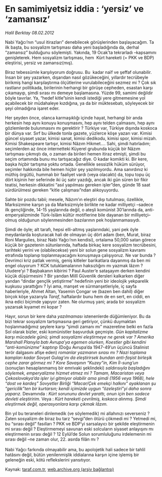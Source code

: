 # En samimiyetsiz iddia : ‘yersiz’ ve ‘zamansız’ 

*Halil Berktay 08.02.2012*

<div class="yazi"><p>Nabi Yağcı’nın “usul itirazları” denebilecek görüşlerinden başlayacağım. Ta ilk başta, bu sosyalizm tartışması daha yeni başladığında da, derhal “zamansız” bulduğunu söylemişti. Yakında, 19 Ocak’ta tekrarladı –kapsamını genişleterek. Hem sosyalizm tartışması, hem  Kürt hareketi (= PKK ve BDP) eleştirisi, yersiz ve zamansız(mış).</p>
<p>Biraz tebessümle karşılıyorum doğrusu. Bu  kadar naïf ve şeffaf olunabilir. İnsan bir şey yazarken, dışarıdan nasıl gözükeceğini, yıllardır tecrübeyle birikmiş hangi karşılaştırma ölçütlerine vurulabileceğini sezmez mi ? Çok sık rastlanır politikada, birilerinin herhangi bir görüşe cepheden, esastan karşı çıkamayıp, şimdi sırası mı demeye başlamasına. Yüzde 99, samimi değildir böyle tavırlar. Ya, “hedef kitle”sinin kendi istediği yere gitmemesine yol açabilecek bir müdahaleye kızdığına, ya da bir müktesebatı, söyleyecek bir şeyi olmadığına işaret eder.</p>
<p>Her şeyden önce, olanca karmaşıklığı içinde hayat, herhangi bir anda herkesin hep aynı konuyu konuşmasını, hep aynı telden çalmasını, hep aynı gözlemlerde bulunmasını mı gerektirir ? Türkiye var, Türkiye dışında koskoca bir dünya var. Sırf bu ülkede tonla gazete, yüzlerce köşe yazarı var. Kimisi güncel siyaset yazar, kimisi sanat, kimisi dedikodu, kimisi spor, kimisi mizah. Kimisi Shakespeare tartışır, kimisi Nâzım Hikmet.... Sahi, şimdi hatırladım; seçimlerden az önce internetteki Küyerel grubunda küçük bir Nâzım tartışması çıkmıştı da, o zaman da birileri hemen itiraz etmişti, şimdi bu seçim ortamında bunu mu tartışacağız diye. O kadar komikti ki. Bir kere, başka <i>hiçbir</i> tartışma yoktu ortada. Genellikle sessizlik hüküm sürüyor, seçimler hakkında bile hemen hiçbir şey yazılmıyordu. Ama sanırdınız ki müthiş örgütlü, hummalı bir faaliyet vardı (veya olacaktı) da, topu topu üç dört kişinin her seferinde iki üç satır yazdığı, ancak iki gün süren bir fikir teatisi, herkesin dikkatini “asıl yapılması gereken işler”den, günde 18 saat sürdürülmesi gereken “kitle çalışması”ndan alıkoyuyordu.</p>
<p>Sahte bir pozdu tabii; mesele, Nâzım’ın eleştiri dışı tutulması, özellikle, Marksizmine karşın ya da Marksizmiyle birlikte ne kadar milliyetçi –sadece ilk gençliğinde, 14-15 yaşlarında değil, o ateşli komünist 30’larında da, anti-emperyalizminde Türk-İslâm kültür motiflerine bile dayanan bir milliyetçi– olmuş olduğunun söylenmesinden bazılarının pek hoşlanmamasıydı. </p>
<p>Şimdi de öyle; alt tarafı, hepsi elli-altmış yaşlarındaki, yani pek öyle meydanlarda koşturacak hali de olmayan üç dört adam (ben, Murat, biraz Roni Margulies, biraz Nabi Yağcı’nın kendisi), ortalama 50,000 satan görece küçük bir gazetenin sütunlarında, haftada birkaç kere sosyalizm tecrübesini, tarihteki yerini ve (olabilecekse) yeni bir solun gene sosyalizm kavramı etrafında toplanıp toplanmayacağını konuşmaya çalışıyoruz. Ne var bunda ? Devrimci kriz patlak vermiş, geniş kitleler barikatlara dayanmış da ben mi engel oluyorum ? KCK tutuklamalarının haksızlığını mı yazmak lâzım ? Uludere’yi ? Başbakanın kibirini ? Paul Auster’e sataşayım derken kendini küçük düşürmesini ? Bir yandan Millî Güvenlik dersleri kalkarken diğer yandan “dindar gençlik yetiştirme” hedefinin yeni bir ideolojik yekparelik kuşkusu yarattığını ? İyi ama, manşet ve sürmanşetleriyle, iç sayfa haberleriyle, Ahmet Altan, Yasemin Çongar ve (bazen ben dahil) diğer birçok köşe yazarıyla <i>Taraf</i>, haftalardır bunu hem de en sert, en ciddi, en ikna edici biçimde yapıyor zaten. Ne olurmuş yani; arada bir sosyalizm yazarsak kıyamet mi kopar ?</p>
<p>Hayır, sorun bir kere daha <i>yazılmaması</i> istenenlerde düğümleniyor. Bu da bizi tekrar sosyalizm tartışmasına geri getiriyor, çünkü duymaktan hoşlanmadığımız şeylere karşı “şimdi zamanı mı” mazeretine belki en fazla Sol olarak bizler, eski komünistler başvurduk geçmişte. <i>Gün kapitalizme karşı mücadele günü; şimdi sosyalizmi eleştirmeye ne gerek var ? Amerika Marshall Planıyla batı Avrupa’ya egemen olurken, Koestler gibi kendini “anti-komünizme” kaptırıp </i>(Doğu Avrupa’da 1947-49’un üçüncü Stalinist terör dalgasını afişe eden)<i> romanlar yazmanın sırası mı ? Nazi toplama kampları kadar Sovyet Gulag’ını da eleştirirsek bundan anti-faşist birleşik cephe zarar görmez mi ? Kore Savaşının “Kuzey”in, Kim İl-sung’un </i>(sonuçları hesaplanmamış bir emrivaki şeklindeki) <i>saldırısıyla başladığını söylemek, emperyalizme hizmet etmez mi ? Tamam, Macaristan veya Çekoslovakya’da işler iyi gitmiyor olabilir ama şimdi (1956 veya 1968), hele “dost ve kardeş” Sovyetler Birliği “Macar/Çek emekçi halkını” ayaklanan şu “gericilik”ten bir kurtarsın; kendi içimizde uygun “özeleştiri”yi daha sonra yaparız. </i>Devamında : <i>Kürt sorununu devlet yarattı, onun için ben sadece devleti eleştiririm.</i> Veya : <i>Kürt hareketi çevrilmiş, kıskaca alınmış. Şimdi eleştirmek değil, operasyonlara karşı çıkmak lâzım.</i> </p>
<p>Bin yıl bu teraneleri dinlemedik (ve söylemedik) mi allahınızı severseniz ? Zaten sosyalizm de biraz bu tarz “sevgi”den ötürü çökmedi mi ? Yetmedi mi, bu “sırası değil” fasılları ? PKK ve BDP’yi sarsalayıcı bir şekilde eleştirmenin mi sırası değil ? Eleştirmemeyi savunan eski solcuların siyaset anlayışını mı eleştirmenin sırası değil ? 12 Eylül’de Solun sorumluluğunu irdelemenin mi sırası değil –ne zaman olur, 22. asırda filân mı ? <br/><br/>Nabi Yağcı farkında olmayabilir ama, bu apolojetik hali sadece bir tahlil hatâsını değil, bütün yenilenmişlik iddialarına karşın içine işlemiş bir geleneğin eski, kötü reflekslerini yansıtıyor.</p>
</div>

Kaynak: [taraf.com.tr](http://www.taraf.com.tr/halil-berktay/makale-en-samimiyetsiz-iddia-yersiz-ve-zamansiz.htm), [web.archive.org (arşiv bağlantısı)](http://web.archive.org/web/20131023015725/http://www.taraf.com.tr/halil-berktay/makale-en-samimiyetsiz-iddia-yersiz-ve-zamansiz.htm)
